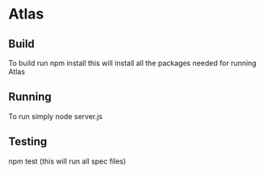 # Atlas

## Build
  To build run npm install this will install all the packages needed for running Atlas
  
## Running
  To run simply node server.js
  
## Testing
  npm test (this will run all spec files)
